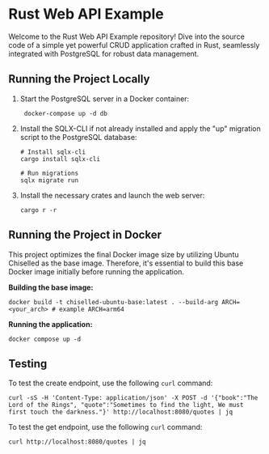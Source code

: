 # Rust Web API Example
Welcome to the Rust Web API Example repository! Dive into the source code of a simple yet powerful CRUD application crafted in Rust, seamlessly integrated with PostgreSQL for robust data management.

## Running the Project Locally
1. Start the PostgreSQL server in a Docker container:

   ```shell
    docker-compose up -d db
   ```
2. Install the SQLX-CLI if not already installed and apply the "up" migration script to the PostgreSQL database:

   ```shell
   # Install sqlx-cli
   cargo install sqlx-cli
   
   # Run migrations
   sqlx migrate run
   ```
3. Install the necessary crates and launch the web server:

   ```shell
   cargo r -r
   ```
## Running the Project in Docker
This project optimizes the final Docker image size by utilizing Ubuntu Chiselled as the base image. Therefore, it's essential to build this base Docker image initially before running the application.

**Building the base image:**
 ```shell
 docker build -t chiselled-ubuntu-base:latest . --build-arg ARCH=<your_arch> # example ARCH=arm64
 ```
**Running the application:**
```shell
docker compose up -d
```
## Testing
To test the create endpoint, use the following `curl` command:

   ```shell
   curl -sS -H 'Content-Type: application/json' -X POST -d '{"book":"The Lord of the Rings", "quote":"Sometimes to find the light, We must first touch the darkness."}' http://localhost:8080/quotes | jq
   ```

   To test the get endpoint, use the following `curl` command:
   ```shell
   curl http://localhost:8080/quotes | jq
   ```